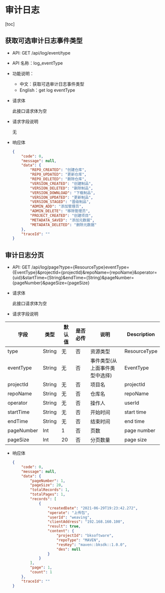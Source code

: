 # 审计日志

[toc]

## 获取可选审计日志事件类型

* API: GET /api/log/event/type

* API 名称：log_eventType

* 功能说明：

  - 中文：获取可选审计日志事件类型
  - English：get log eventType

* 请求体

  此接口请求体为空

* 请求字段说明

  无

* 响应体

  ```json
  {
      "code": 0,
      "message": null,
      "data": {
          "REPO_CREATED": "创建仓库",
          "REPO_UPDATED": "更新仓库",
          "REPO_DELETED": "删除仓库",
          "VERSION_CREATED": "创建制品",
          "VERSION_DELETED": "删除制品",
          "VERSION_DOWNLOAD": "下载制品",
          "VERSION_UPDATED": "更新制品",
          "VERSION_STAGED": "晋级制品",
          "ADMIN_ADD": "添加管理员",
          "ADMIN_DELETE": "移除管理员",
          "PROJECT_CREATED": "创建项目",
          "METADATA_SAVED": "添加元数据",
          "METADATA_DELETED": "删除元数据"
      },
      "traceId": ""
  }
  ```

  



## 审计日志分页

* API: GET
  /api/log/page?type={ResourceType}eventType={EventType}&projectId={projectId}&repoName={repoName}&operator={uid}&startTime={String}&endTime={String}&pageNumber={pageNumber}&pageSize={pageSize}

* 请求体

  此接口请求体为空

* 请求字段说明

| 字段       | 类型   | 默认值 | 是否必传 | 说明                           | Description  |
| ---------- | ------ | ------ | -------- | ------------------------------ | ------------ |
| type       | String | 无     | 否       | 资源类型                       | ResourceType |
| eventType  | String | 无     | 否       | 事件类型(从上面事件类型中选择) | EventType    |
| projectId  | String | 无     | 否       | 项目名                         | projectId    |
| repoName   | String | 无     | 否       | 仓库名                         | repoName     |
| operator   | String | 无     | 否       | 操作人                         | userId       |
| startTime  | String | 无     | 否       | 开始时间                       | start time   |
| endTime    | String | 无     | 否       | 结束时间                       | end time     |
| pageNumber | Int    | 1      | 否       | 页数                           | page number  |
| pageSize   | Int    | 20     | 否       | 分页数量                       | page size    |

* 响应体

  ```json
  {
      "code": 0,
      "message": null,
      "data": {
          "pageNumber": 1,
          "pageSize": 20,
          "totalRecords": 1,
          "totalPages": 1,
          "records": [
              {
                  "createdDate": "2021-06-29T19:23:42.272",
                  "operate": "上传包",
                  "userId": "weaving",
                  "clientAddress": "192.168.160.100",
                  "result": true,
                  "content": {
                      "projectId": "bksoftware",
                      "repoType": "MAVEN",
                      "resKey": "maven::bksdk::1.0.0",
                      "des": null
                  }
              }
          ],
          "page": 1,
          "count": 1
      },
      "traceId": ""
  }
  ```
